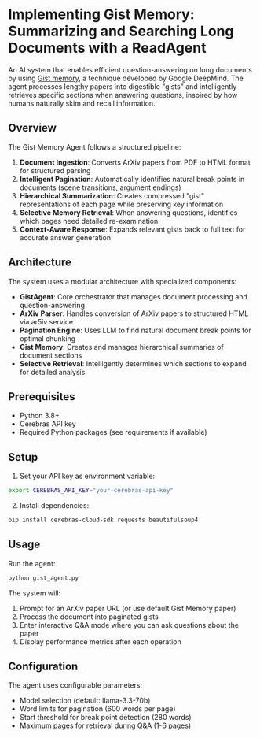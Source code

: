 # Implementing Gist Memory: Summarizing and Searching Long Documents with a ReadAgent

An AI system that enables efficient question-answering on long documents by using [Gist memory](https://arxiv.org/abs/2402.09727), a technique developed by Google DeepMind. The agent processes lengthy papers into digestible "gists" and intelligently retrieves specific sections when answering questions, inspired by how humans naturally skim and recall information.

## Overview

The Gist Memory Agent follows a structured pipeline:

1. **Document Ingestion**: Converts ArXiv papers from PDF to HTML format for structured parsing
2. **Intelligent Pagination**: Automatically identifies natural break points in documents (scene transitions, argument endings)
3. **Hierarchical Summarization**: Creates compressed "gist" representations of each page while preserving key information
4. **Selective Memory Retrieval**: When answering questions, identifies which pages need detailed re-examination
5. **Context-Aware Response**: Expands relevant gists back to full text for accurate answer generation

## Architecture

The system uses a modular architecture with specialized components:

- **GistAgent**: Core orchestrator that manages document processing and question-answering
- **ArXiv Parser**: Handles conversion of ArXiv papers to structured HTML via ar5iv service
- **Pagination Engine**: Uses LLM to find natural document break points for optimal chunking
- **Gist Memory**: Creates and manages hierarchical summaries of document sections
- **Selective Retrieval**: Intelligently determines which sections to expand for detailed analysis

## Prerequisites

- Python 3.8+
- Cerebras API key
- Required Python packages (see requirements if available)

## Setup

1. Set your API key as environment variable:
```bash
export CEREBRAS_API_KEY="your-cerebras-api-key"
```

2. Install dependencies:
```bash
pip install cerebras-cloud-sdk requests beautifulsoup4
```

## Usage

Run the agent:
```bash
python gist_agent.py
```

The system will:
1. Prompt for an ArXiv paper URL (or use default Gist Memory paper)
2. Process the document into paginated gists
3. Enter interactive Q&A mode where you can ask questions about the paper
4. Display performance metrics after each operation

## Configuration

The agent uses configurable parameters:
- Model selection (default: llama-3.3-70b)
- Word limits for pagination (600 words per page)
- Start threshold for break point detection (280 words)
- Maximum pages for retrieval during Q&A (1-6 pages)

